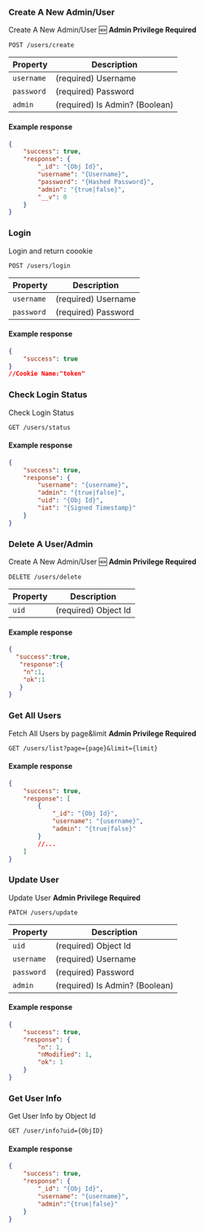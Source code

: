 ### Create A New Admin/User

Create A New Admin/User 🆕 **Admin Privilege Required**


```endpoint
POST /users/create
```

Property | Description
---|---
`username` | (required) Username
`password` | (required) Password
`admin` | (required) Is Admin? (Boolean)

#### Example response

```json
{
    "success": true,
    "response": {
        "_id": "{Obj Id}",
        "username": "{Username}",
        "password": "{Hashed Password}",
        "admin": "{true|false}",
        "__v": 0
    }
}
```
### Login

Login and return coookie

```endpoint
POST /users/login
```

Property | Description
---|---
`username` | (required) Username
`password` | (required) Password

#### Example response

```json
{
    "success": true
}
//Cookie Name:"token"
```

### Check Login Status

Check Login Status

```endpoint
GET /users/status
```

#### Example response

```json
{
    "success": true,
    "response": {
        "username": "{username}",
        "admin": "{true|false}",
        "uid": "{Obj Id}",
        "iat": "{Signed Timestamp}"
    }
}
```

### Delete A User/Admin

Create A New Admin/User 🆕 **Admin Privilege Required**


```endpoint
DELETE /users/delete
```

Property | Description
---|---
`uid` | (required) Object Id

#### Example response

```json
{
  "success":true,
   "response":{
    "n":1,
    "ok":1
   }
}
```

### Get All Users

Fetch All Users by page&limit **Admin Privilege Required**

```endpoint
GET /users/list?page={page}&limit={limit}
```

#### Example response

```json
{
    "success": true,
    "response": [
        {
            "_id": "{Obj Id}",
            "username": "{username}",
            "admin": "{true|false}"
        }
        //...
    ]
}
```

### Update User

Update User **Admin Privilege Required**

```endpoint
PATCH /users/update
```

Property | Description
---|---
`uid` | (required) Object Id
`username` | (required) Username
`password` | (required) Password
`admin` | (required) Is Admin? (Boolean)

#### Example response

```json
{
    "success": true,
    "response": {
        "n": 1,
        "nModified": 1,
        "ok": 1
    }
}
```

### Get User Info

Get User Info by Object Id

```endpoint
GET /user/info?uid={ObjID}
```

#### Example response
```json
{
    "success": true,
    "response": {
        "_id": "{Obj Id}",
        "username": "{username}",
        "admin":"{true|false}"
    }
}
```

